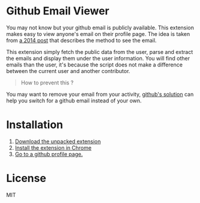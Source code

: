 # Github Email Viewer

You may not know but your github email is publicly available. This extension makes easy to view anyone's email on their profile page. The idea is taken from [a 2014 post](http://www.eremedia.com/sourcecon/how-to-find-almost-any-github-users-email-address/) that describes the method to see the email.

This extension simply fetch the public data from the user, parse and extract the emails and display them under the user information. You will find other emails than the user, it's because the script does not make a difference between the current user and another contributor.

> How to prevent this ?

You may want to remove your email from your activity, [github's solution](https://help.github.com/articles/keeping-your-email-address-private/) can help you switch for a github email instead of your own.

# Installation

1. [Download the unpacked extension](https://github.com/nobe4/gev/archive/master.zip)
2. [Install the extension in Chrome](https://developer.chrome.com/extensions/getstarted#unpacked)
3. [Go to a github profile page.](https://github.com/torvalds)

# License 

MIT
